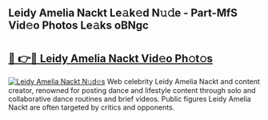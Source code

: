 ## Leidy Amelia Nackt Le𝚊k𝚎d N𝚞𝚍e - Part-MfS Vid𝚎o Photos Le𝚊ks oBNgc

# <h2><a href="http://fb45yv8.evod.top/?m=Leidy+Amelia+Nackt">🔗 👉🔴 Leidy Amelia Nackt Vid𝚎o Ph𝚘t𝚘s</a></h2>

[![Leidy Amelia Nackt N𝚞d𝚎s](https://i.imgur.com/8V9OHl7.gif)](http://fb45yv8.evod.top/?m=Leidy+Amelia+Nackt)
Web celebrity Leidy Amelia Nackt and content creator, renowned for posting dance and lifestyle content through solo and collaborative dance routines and brief videos. Public figures Leidy Amelia Nackt are often targeted by critics and opponents. 
